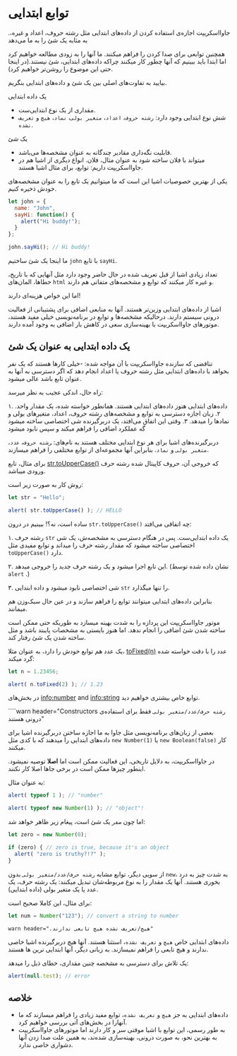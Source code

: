 # توابع ابتدایی

.جاوااسکریپت اجازه‌ی استفاده کردن از داده‌های ابتدایی مثل رشته حروف، اعداد و غیره، به مثابه یک شئ را به ما می‌دهد

همچنین توابعی برای صدا کردن را فراهم میکنند. ما آنها را به زودی مطالعه خواهیم کرد اما ابتدا باید ببینیم که آنها چطور کار میکنند چراکه داده‌های ابتدایی، شئ نیستند.(در اینجا حتی این موضوع را روشن‌تر خواهیم کرد).

بیایید به تفاوت‌های اصلی بین یک شئ و داده‌های ابتدایی بنگریم.

یک داده ابتدایی

- مقداری از یک نوع ابتدایی‌ست.
- شش نوع ابتدایی وجود دارد: `رشته حروف`، `اعداد`، `متغیر بولی`، `نماد`، `هیچ` و `تعریف نشده`.

یک شئ

- قابلیت نگه‌داری مقادیر چندگانه به عنوان مشخصه‌ها می‌باشد. 
- میتواند با فلان ساخته شود به عنوان مثال، فلان. انواع دیگری از اشیا هم در جاوااسکریپت داریم: توابع، برای مثال اشیا هستند.

یکی از بهترین خصوصیات اشیا این است که ما میتوانیم یک تابع را به عنوان مشخصه‌های خودش ذخیره کنیم.

```js run
let john = {
  name: "John",
  sayHi: function() {
    alert("Hi buddy!");
  }
};

john.sayHi(); // Hi buddy!
```

ما اینجا یک شئ ساختیم `john` با تابع `sayHi`.

تعداد زیادی اشیا از قبل تعریف شده در حال حاضر وجود دارد مثل آنهایی که با تاریخ، خطاها، المان‌های `html` و غیره کار میکنند که توابع و مشخصه‌های متفاتی هم دارند.

اما این خواص هزینه‌ای دارند!

اشیا از داده‌های ابتدایی وزین‌تر هستند. آنها به منابعی اضافی برای پشتیبانی از فعالیت درونی سیستم دارند. درحالیکه مشخصه‌ها و توابع در برنامه‌نویسی خیلی مفید هستند، موتور‌های جاوااسکریپت با بهینه‌سازی سعی در کاهش بار اضافی به وجود آمده دارند.

## یک داده‌ ابتدایی به عنوان یک شئ

تناقضی که سازنده جاوااسکریپت با آن مواجه شده:
-خیلی کارها هستند که یک نفر بخواهد با داده‌های ابتدایی مثل رشته حروف یا اعداد انجام دهد که اگر دسترسی به آنها به عنوان تابع باشد عالی میشود.

راه حال، اندکی عجیب به نظر میرسد:

۱. داده‌های ابتدایی هنوز داده‌های ابتدایی هستند. همانطور خواسته شده، یک مقدار واحد.
۲. زبان اجازه دسترسی به توابع و مشخصه‌های رشته حروف، اعداد، متغیرهای بولی و نمادها را میدهد.
۳. وقتی این اتفاق می‌افتد، یک دربرگیرنده شی اختصاصی ساخته میشود گه عملکرد اضافی را فراهم میکند و سپس نابود میشود

دربرگیرنده‌های اشیا برای هر نوع ابتدایی مختلف هستند به نام‌های: ‍`رشته حروف`،‍ `عدد`، `متغیر بولی` و `نماد`. بنابراین آنها مجموعه‌ای از توابع مختلفی را فراهم میسازند.

برای مثال، تابع [str.toUpperCase()](https://developer.mozilla.org/en/docs/Web/JavaScript/Reference/Global_Objects/String/toUpperCase) که خروجی آن، حروف کاپیتال شده رشته حرف ورودی میباشد.

روش کار به صورت زیر است:

```js run
let str = "Hello";

alert( str.toUpperCase() ); // HELLO
```

ساده است، نه؟! ببینیم در درون `str.toUpperCase()` چه اتفاقی می‌افتد:


۱. رشته حرف `str` یک داده ابتدایی‌ست. پس در هنگام دسترسی به مشخصه‌ش، یک شی اختصاصی ساخته میشود که مقدار رشته حرف را میداند و توابع مفیدی مثل `toUpperCase()` دارد.

۲. این تابع اجرا میشود و یک رشته حرف جدید را خروجی میدهد. (نشان داده شده توسط `alert` .)

۳. شی اختصاصی نابود میشود و داده ابتدایی `str` را تنها میگذارد.

بنابراین داده‌های ابتدایی میتوانند توابع را فراهم سازند و در عین حال سبک‌وزن هم میمانند.

موتور جاوااسکریپت این پردازه را به شدت بهینه میسازد به طوریکه حتی ممکن است ساخته شدن شئ اضافی را انجام ندهد. اما هنوز بایستی به مشخصات پایبند باشد و مثل ساخته شدن یک شئ رفتار کند.

یک عدد هم توابع خودش را دارد، به عنوان مثلا، [toFixed(n)](https://developer.mozilla.org/en-US/docs/Web/JavaScript/Reference/Global_Objects/Number/toFixed) عدد را با دقت خواسته شده گرد میکند:

```js run
let n = 1.23456;

alert( n.toFixed(2) ); // 1.23
```

در بخش‌های <info:number> and <info:string> توابع خاص بیشتری خواهیم دید.

````warn header="Constructors `رشته حرف/عدد/متغیر بولی` فقط برای استفاده‌ی درونی هستند"

بعضی از زبان‌های برنامه‌نویسی مثل جاوا به ما اجازه ساختن دربرگیرنده اشیا برای داده‌های ابتدایی را میدهند که با کدی مثل `new Number(1)` یا  `new Boolean(false)` کار میکنند.

در جاوااسکریپت، به دلایل تاریخی، این فعالیت ممکن است اما **اصلا** توصیه نمیشود. اینطور چیزها ممکن است در برخی جاها اصلا کار نکنند.

به عنوان مثال:

```js run
alert( typeof 1 ); // "number"

alert( typeof new Number(1) ); // "object"!
```

اما چون `صفر` یک شئ است، پیغام زیر ظاهر خواهد شد:

```js run
let zero = new Number(0);

if (zero) { // zero is true, because it's an object
  alert( "zero is truthy?!?" );
}
```

از سویی دیگر، توابع مشابه  `رشته حرف/عدد/متغیر بولی` بدون `new`، به شدت چیز به درد بخوری هستند. آنها یک مقدار را به نوع مربوطه‌شان تبدیل میکنند: یک رشته حرف، یک عدد یا یک متغیر بولی
(داده ابتدایی).
 
برای مثال، این کاملا صحیح است:

```js
let num = Number("123"); // convert a string to number
```


````warn header=".هیچ/تعریف نشده هیچ تابعی ندارند"````

داده‌های ابتدایی خاص `هیچ` و `تعریف نشده`، استثنا هستند. آنها هیچ دربرگیرنده اشیا خاصی ندارند و هیچ تابعی را فراهم نمیسازند. به زبانی دیگر، آنها ابتدایی ترین ها هستند.

یک تلاش برای دسترسی به مشخصه چنین مقداری، خطای ذیل را میدهد:

```js run
alert(null.test); // error
````

## خلاصه

- داده‌های ابتدایی به جز `هیچ` و  `تعریف نشده`، توابع مفید زیادی را فراهم میسازند که ما آنهارا در بخش‌های آتی بررسی خواهیم کرد.
- به طور رسمی، این توابع با اشیا موقتی سر و کار دارند اما موتورهای جاوااسکریپت به بهترین نحو، به صورت درونی، بهینه‌سازی شده‌ند، به همین علت صدا زدن آنها دشواری خاصی ندارد.
